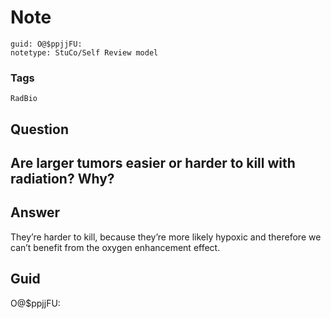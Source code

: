 # Note
```
guid: O@$ppjjFU:
notetype: StuCo/Self Review model
```

### Tags
```
RadBio
```

## Question
<h2>Are larger tumors easier or harder to kill with radiation? Why?</h2>

## Answer
<section>
<p>They’re harder to kill, because they’re more likely hypoxic and therefore we can’t benefit from the oxygen enhancement effect.</p>


</section>

## Guid
O@$ppjjFU:
